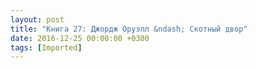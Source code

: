 ```yaml
---
layout: post
title: "Книга 27: Джордж Оруэлл &ndash; Скотный двор"
date: 2016-12-25 00:00:00 +0300
tags: [Imported]
---
```


